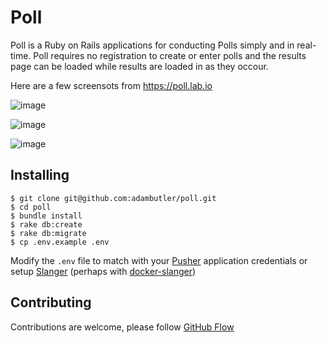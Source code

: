 # Poll

Poll is a Ruby on Rails applications for conducting Polls simply and in real-time. Poll requires no registration to create or enter polls and the results page can be loaded while results are loaded in as they occour.

Here are a few screensots from https://poll.lab.io

![image](https://cloud.githubusercontent.com/assets/1238468/4652277/b9e13d4e-54a3-11e4-88a2-52d832787057.png)

![image](https://cloud.githubusercontent.com/assets/1238468/4652269/acce543e-54a3-11e4-9006-9fe4b0113557.png)

![image](https://cloud.githubusercontent.com/assets/1238468/4652272/b2063976-54a3-11e4-8a92-737827ec53cc.png)

## Installing

```
$ git clone git@github.com:adambutler/poll.git
$ cd poll
$ bundle install
$ rake db:create
$ rake db:migrate
$ cp .env.example .env
```

Modify the `.env` file to match with your [Pusher](http://pusher.com) application credentials or setup [Slanger](https://github.com/stevegraham/slanger) (perhaps with [docker-slanger](https://github.com/adambutler/docker-slanger))


## Contributing

Contributions are welcome, please follow [GitHub Flow](https://guides.github.com/introduction/flow/index.html)
